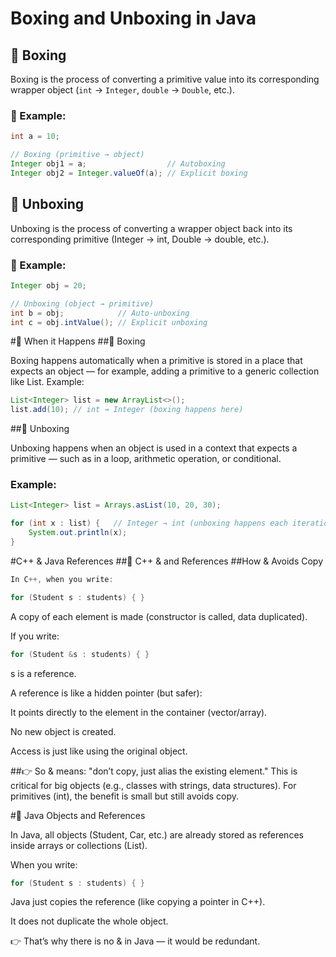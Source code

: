# Boxing and Unboxing in Java

## 🔹 Boxing

Boxing is the process of converting a primitive value into its corresponding wrapper object (`int` → `Integer`, `double` → `Double`, etc.).

### 🔸 Example:

```java
int a = 10;

// Boxing (primitive → object)
Integer obj1 = a;                  // Autoboxing
Integer obj2 = Integer.valueOf(a); // Explicit boxing
```

## 🔹 Unboxing

Unboxing is the process of converting a wrapper object back into its corresponding primitive (Integer → int, Double → double, etc.).
### 🔸 Example:

```java
Integer obj = 20;

// Unboxing (object → primitive)
int b = obj;            // Auto-unboxing
int c = obj.intValue(); // Explicit unboxing
```

#🔹 When it Happens
##🔸 Boxing

Boxing happens automatically when a primitive is stored in a place that expects an object — for example, adding a primitive to a generic collection like List<Integer>.
Example:

```java
List<Integer> list = new ArrayList<>();
list.add(10); // int → Integer (boxing happens here)
```

##🔸 Unboxing

Unboxing happens when an object is used in a context that expects a primitive — such as in a loop, arithmetic operation, or conditional.
### Example:

```java
List<Integer> list = Arrays.asList(10, 20, 30);

for (int x : list) {   // Integer → int (unboxing happens each iteration)
    System.out.println(x);
}

```

#C++ & Java References
##🔹 C++ & and References
##How & Avoids Copy

```cpp
In C++, when you write:

for (Student s : students) { }

```

A copy of each element is made (constructor is called, data duplicated).

If you write:

```cpp
for (Student &s : students) { }

```
s is a reference.

A reference is like a hidden pointer (but safer):

It points directly to the element in the container (vector/array).

No new object is created.

Access is just like using the original object.

##👉 So & means: "don’t copy, just alias the existing element."
This is critical for big objects (e.g., classes with strings, data structures).
For primitives (int), the benefit is small but still avoids copy.

#🔹 Java Objects and References

In Java, all objects (Student, Car, etc.) are already stored as references inside arrays or collections (List<Student>).

When you write:
```java
for (Student s : students) { }

```
Java just copies the reference (like copying a pointer in C++).

It does not duplicate the whole object.

👉 That’s why there is no & in Java — it would be redundant.
